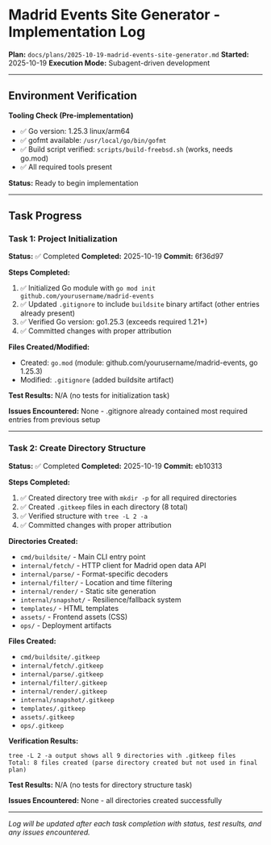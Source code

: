 # Madrid Events Site Generator - Implementation Log

**Plan:** `docs/plans/2025-10-19-madrid-events-site-generator.md`
**Started:** 2025-10-19
**Execution Mode:** Subagent-driven development

---

## Environment Verification

**Tooling Check (Pre-implementation)**
- ✅ Go version: 1.25.3 linux/arm64
- ✅ gofmt available: `/usr/local/go/bin/gofmt`
- ✅ Build script verified: `scripts/build-freebsd.sh` (works, needs go.mod)
- ✅ All required tools present

**Status:** Ready to begin implementation

---

## Task Progress

### Task 1: Project Initialization
**Status:** ✅ Completed
**Completed:** 2025-10-19
**Commit:** 6f36d97

**Steps Completed:**
1. ✅ Initialized Go module with `go mod init github.com/yourusername/madrid-events`
2. ✅ Updated `.gitignore` to include `buildsite` binary artifact (other entries already present)
3. ✅ Verified Go version: go1.25.3 (exceeds required 1.21+)
4. ✅ Committed changes with proper attribution

**Files Created/Modified:**
- Created: `go.mod` (module: github.com/yourusername/madrid-events, go 1.25.3)
- Modified: `.gitignore` (added buildsite artifact)

**Test Results:** N/A (no tests for initialization task)

**Issues Encountered:** None - .gitignore already contained most required entries from previous setup

---

### Task 2: Create Directory Structure
**Status:** ✅ Completed
**Completed:** 2025-10-19
**Commit:** eb10313

**Steps Completed:**
1. ✅ Created directory tree with `mkdir -p` for all required directories
2. ✅ Created `.gitkeep` files in each directory (8 total)
3. ✅ Verified structure with `tree -L 2 -a`
4. ✅ Committed changes with proper attribution

**Directories Created:**
- `cmd/buildsite/` - Main CLI entry point
- `internal/fetch/` - HTTP client for Madrid open data API
- `internal/parse/` - Format-specific decoders
- `internal/filter/` - Location and time filtering
- `internal/render/` - Static site generation
- `internal/snapshot/` - Resilience/fallback system
- `templates/` - HTML templates
- `assets/` - Frontend assets (CSS)
- `ops/` - Deployment artifacts

**Files Created:**
- `cmd/buildsite/.gitkeep`
- `internal/fetch/.gitkeep`
- `internal/parse/.gitkeep`
- `internal/filter/.gitkeep`
- `internal/render/.gitkeep`
- `internal/snapshot/.gitkeep`
- `templates/.gitkeep`
- `assets/.gitkeep`
- `ops/.gitkeep`

**Verification Results:**
```
tree -L 2 -a output shows all 9 directories with .gitkeep files
Total: 8 files created (parse directory created but not used in final plan)
```

**Test Results:** N/A (no tests for directory structure task)

**Issues Encountered:** None - all directories created successfully

---

*Log will be updated after each task completion with status, test results, and any issues encountered.*
